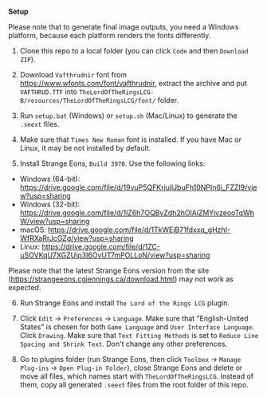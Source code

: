 **Setup**

Please note that to generate final image outputs, you need a Windows platform,
because each platform renders the fonts differently.

1. Clone this repo to a local folder (you can click `Code` and then `Download ZIP`).

2. Download `Vafthrudnir` font from https://www.wfonts.com/font/vafthrudnir, extract the archive
and put `VAFTHRUD.TTF` into `TheLordOfTheRingsLCG-B/resources/TheLordOfTheRingsLCG/font/` folder.

3. Run `setup.bat` (Windows) or `setup.sh` (Mac/Linux) to generate the `.seext` files.

4. Make sure that `Times New Roman` font is installed.  If you have Mac or Linux, it may be not
installed by default.

5. Install Strange Eons, `Build 3970`.  Use the following links:

  - Windows (64-bit): https://drive.google.com/file/d/19vuP5QFKrjuilJbuFh10NPIn6i_FZZI9/view?usp=sharing
  - Windows (32-bit): https://drive.google.com/file/d/1lZ6h7OQBvZdh2hOlAiZMYivzeooTqWhW/view?usp=sharing
  - macOS: https://drive.google.com/file/d/1TkWEjB71fdxxq_gHzhI-WfRXaRrJcGZg/view?usp=sharing
  - Linux: https://drive.google.com/file/d/1ZC-uSOVKqU7XGZUip3I6OvUT7mPOLLoN/view?usp=sharing

Please note that the latest Strange Eons version from the site
(https://strangeeons.cgjennings.ca/download.html) may not work as expected.

6. Run Strange Eons and install `The Lord of the Rings LCG` plugin.

7. Click `Edit` -> `Preferences` -> `Language`.  Make sure that "English-United States" is chosen
for both `Game Language` and `User Interface Language`.  Click `Drawing`.  Make sure that
`Text Fitting Methods` is set to `Reduce Line Spacing and Shrink Text`.  Don't change any other
preferences.

8. Go to plugins folder (run Strange Eons, then click `Toolbox` -> `Manage Plug-ins` -> `Open Plug-in Folder`),
close Strange Eons and delete or move all files, which names start with `TheLordOfTheRingsLCG`.  Instead of them,
copy all generated `.seext` files from the root folder of this repo.